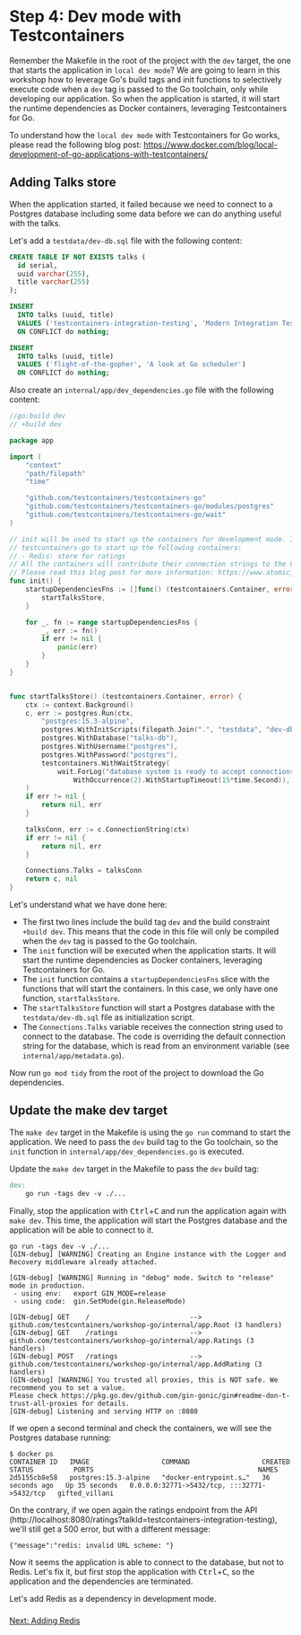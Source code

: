 # Step 4: Dev mode with Testcontainers

Remember the Makefile in the root of the project with the `dev` target, the one that starts the application in `local dev mode`? We are going to learn in this workshop how to leverage Go's build tags and init functions to selectively execute code when a `dev` tag is passed to the Go toolchain, only while developing our application. So when the application is started, it will start the runtime dependencies as Docker containers, leveraging Testcontainers for Go.

To understand how the `local dev mode` with Testcontainers for Go works, please read the following blog post: https://www.docker.com/blog/local-development-of-go-applications-with-testcontainers/

## Adding Talks store

When the application started, it failed because we need to connect to a Postgres database including some data before we can do anything useful with the talks.

Let's add a `testdata/dev-db.sql` file with the following content:

```sql
CREATE TABLE IF NOT EXISTS talks (
  id serial,
  uuid varchar(255),
  title varchar(255)
);

INSERT
  INTO talks (uuid, title)
  VALUES ('testcontainers-integration-testing', 'Modern Integration Testing with Testcontainers')
  ON CONFLICT do nothing;

INSERT
  INTO talks (uuid, title)
  VALUES ('flight-of-the-gopher', 'A look at Go scheduler')
  ON CONFLICT do nothing;

```

Also create an `internal/app/dev_dependencies.go` file with the following content:

```go
//go:build dev
// +build dev

package app

import (
	"context"
	"path/filepath"
	"time"

	"github.com/testcontainers/testcontainers-go"
	"github.com/testcontainers/testcontainers-go/modules/postgres"
	"github.com/testcontainers/testcontainers-go/wait"
)

// init will be used to start up the containers for development mode. It will use
// testcontainers-go to start up the following containers:
// - Redis: store for ratings
// All the containers will contribute their connection strings to the Connections struct.
// Please read this blog post for more information: https://www.atomicjar.com/2023/08/local-development-of-go-applications-with-testcontainers/
func init() {
	startupDependenciesFns := []func() (testcontainers.Container, error){
		startTalksStore,
	}

	for _, fn := range startupDependenciesFns {
		_, err := fn()
		if err != nil {
			panic(err)
		}
	}
}


func startTalksStore() (testcontainers.Container, error) {
	ctx := context.Background()
	c, err := postgres.Run(ctx,
		"postgres:15.3-alpine",
		postgres.WithInitScripts(filepath.Join(".", "testdata", "dev-db.sql")),
		postgres.WithDatabase("talks-db"),
		postgres.WithUsername("postgres"),
		postgres.WithPassword("postgres"),
		testcontainers.WithWaitStrategy(
			wait.ForLog("database system is ready to accept connections").
				WithOccurrence(2).WithStartupTimeout(15*time.Second)),
	)
	if err != nil {
		return nil, err
	}

	talksConn, err := c.ConnectionString(ctx)
	if err != nil {
		return nil, err
	}

	Connections.Talks = talksConn
	return c, nil
}

```

Let's understand what we have done here:

- The first two lines include the build tag `dev` and the build constraint `+build dev`. This means that the code in this file will only be compiled when the `dev` tag is passed to the Go toolchain.
- The `init` function will be executed when the application starts. It will start the runtime dependencies as Docker containers, leveraging Testcontainers for Go.
- The `init` function contains a `startupDependenciesFns` slice with the functions that will start the containers. In this case, we only have one function, `startTalksStore`.
- The `startTalksStore` function will start a Postgres database with the `testdata/dev-db.sql` file as initialization script.
- The `Connections.Talks` variable receives the connection string used to connect to the database. The code is overriding the default connection string for the database, which is read from an environment variable (see `internal/app/metadata.go`).

Now run `go mod tidy` from the root of the project to download the Go dependencies.

## Update the make dev target

The `make dev` target in the Makefile is using the `go run` command to start the application. We need to pass the `dev` build tag to the Go toolchain, so the `init` function in `internal/app/dev_dependencies.go` is executed.

Update the `make dev` target in the Makefile to pass the `dev` build tag:

```makefile
dev:
	go run -tags dev -v ./...
```

Finally, stop the application with <kbd>Ctrl</kbd>+<kbd>C</kbd> and run the application again with `make dev`. This time, the application will start the Postgres database and the application will be able to connect to it.

```text
go run -tags dev -v ./...
[GIN-debug] [WARNING] Creating an Engine instance with the Logger and Recovery middleware already attached.

[GIN-debug] [WARNING] Running in "debug" mode. Switch to "release" mode in production.
 - using env:   export GIN_MODE=release
 - using code:  gin.SetMode(gin.ReleaseMode)

[GIN-debug] GET    /                         --> github.com/testcontainers/workshop-go/internal/app.Root (3 handlers)
[GIN-debug] GET    /ratings                  --> github.com/testcontainers/workshop-go/internal/app.Ratings (3 handlers)
[GIN-debug] POST   /ratings                  --> github.com/testcontainers/workshop-go/internal/app.AddRating (3 handlers)
[GIN-debug] [WARNING] You trusted all proxies, this is NOT safe. We recommend you to set a value.
Please check https://pkg.go.dev/github.com/gin-gonic/gin#readme-don-t-trust-all-proxies for details.
[GIN-debug] Listening and serving HTTP on :8080
```

If we open a second terminal and check the containers, we will see the Postgres database running:

```text
$ docker ps
CONTAINER ID   IMAGE                  COMMAND                  CREATED          STATUS          PORTS                                         NAMES
2d5155cb8e58   postgres:15.3-alpine   "docker-entrypoint.s…"   36 seconds ago   Up 35 seconds   0.0.0.0:32771->5432/tcp, :::32771->5432/tcp   gifted_villani
```

On the contrary, if we open again the ratings endpoint from the API (http://localhost:8080/ratings?talkId=testcontainers-integration-testing), we'll still get a 500 error, but with a different message:

```text
{"message":"redis: invalid URL scheme: "}
```

Now it seems the application is able to connect to the database, but not to Redis. Let's fix it, but first stop the application with <kbd>Ctrl</kbd>+<kbd>C</kbd>, so the application and the dependencies are terminated.

Let's add Redis as a dependency in development mode.

### 
[Next: Adding Redis](step-5-adding-redis.md)
